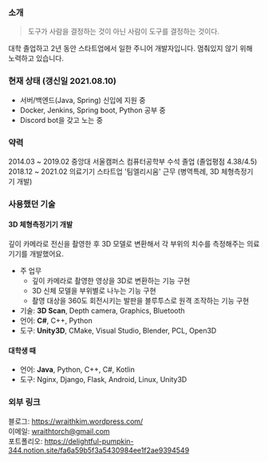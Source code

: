 ### 소개

> 도구가 사람을 결정하는 것이 아닌 사람이 도구를 결정하는 것이다.

대학 졸업하고 2년 동안 스타트업에서 일한 주니어 개발자입니다. 멈춰있지 않기 위해 노력하고 있습니다.

### 현재 상태 (갱신일 2021.08.10)

- 서버/백엔드(Java, Spring) 신입에 지원 중
- Docker, Jenkins, Spring boot, Python 공부 중
- Discord bot을 갖고 노는 중  

### 약력

2014.03 ~ 2019.02 중앙대 서울캠퍼스 컴퓨터공학부 수석 졸업 (졸업평점 4.38/4.5)  
2018.12 ~ 2021.02 의료기기 스타트업 '팀엘리시움' 근무 (병역특례, 3D 체형측정기기 개발)  

### 사용했던 기술

#### 3D 체형측정기기 개발

깊이 카메라로 전신을 촬영한 후 3D 모델로 변환해서 각 부위의 치수를 측정해주는 의료기기를 개발했어요.

- 주 업무 
  - 깊이 카메라로 촬영한 영상을 3D로 변환하는 기능 구현
  - 3D 신체 모델을 부위별로 나누는 기능 구현
  - 촬영 대상을 360도 회전시키는 발판을 블루투스로 원격 조작하는 기능 구현
- 기술: **3D Scan**, Depth camera, Graphics, Bluetooth
- 언어: **C#**, C++, Python
- 도구: **Unity3D**, CMake, Visual Studio, Blender, PCL, Open3D

#### 대학생 때

- 언어: **Java**, Python, C++, C#, Kotlin
- 도구: Nginx, Django, Flask, Android, Linux, Unity3D

### 외부 링크

블로그: https://wraithkim.wordpress.com/  
이메일: wraithtorch@gmail.com  
포트폴리오: https://delightful-pumpkin-344.notion.site/fa6a59b5f3a5430984ee1f2ae9394549
<!--
**WraithKim/WraithKim** is a ✨ _special_ ✨ repository because its `README.md` (this file) appears on your GitHub profile.

Here are some ideas to get you started:

- 🔭 I’m currently working on ...
- 🌱 I’m currently learning ...
- 👯 I’m looking to collaborate on ...
- 🤔 I’m looking for help with ...
- 💬 Ask me about ...
- 📫 How to reach me: ...
- 😄 Pronouns: ...
- ⚡ Fun fact: ...
-->
